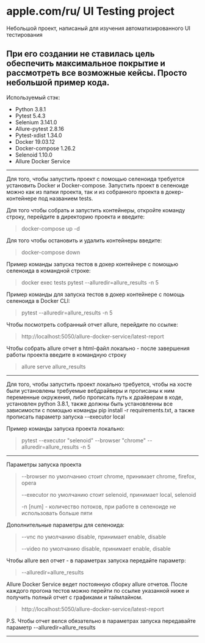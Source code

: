 apple.com/ru/ UI Testing project
========================
Небольшой проект, написаный для изучения автоматизированного UI тестирования

При его создании не ставилась цель обеспечить максимальное покрытие и рассмотреть все возможные кейсы. Просто небольшой пример кода.
-------------------------
Используемый стэк: 
* Python 3.8.1
* Pytest 5.4.3
* Selenium 3.141.0
* Allure-pytest 2.8.16
* Pytest-xdist 1.34.0
* Docker 19.03.12
* Docker-compose 1.26.2
* Selenoid 1.10.0
* Allure Docker Service
***
Для того, чтобы запустить проект с помощью селеноида требуется установить Docker и Docker-compose. Запустить проект в селеноиде можно как из папки проекта, так и из собранного проекта в докер-контейнере под названием tests.

Для того чтобы собрать и запустить контейнеры, откройте команду строку, перейдите в директорию проекта и введите:
>docker-compose up -d

Для того чтобы остановить и удалить контейнеры введите:
>docker-compose down

Пример команды запуска тестов в докер контейнере с помощью селеноида в командной строке:
>docker exec tests pytest --alluredir=allure_results -n 5

Пример команды для запуска тестов в докер контейнере с помощь селеноида в Docker CLI: 
>pytest --alluredir=allure_results -n 5

Чтобы посмотреть собранный отчет allure, перейдите по ссылке:
>http://localhost:5050/allure-docker-service/latest-report

Чтобы собрать allure отчет в html-файл локально - после завершения работы проекта введите в командную строку
>allure serve allure_results
***
Для того, чтобы запустить проект локально требуется, чтобы на хосте были установлены требуемые вебдрайверы и прописаны к ним переменные окружения, либо прописать путь к драйверам в коде, установлен python 3.8.1, также должны быть установленны все зависимости с помощью команды pip install -r requirements.txt, а также прописать параметр запуска --executor local

Пример команды запуска проекта локально:
>pytest --executor "selenoid" --browser "chrome" --alluredir=allure_results -n 5
***
Параметры запуска проекта
> --browser по умолчанию стоит chrome, принимает chrome, firefox, opera
>
> --executor по умолчанию стоит selenoid, принимает local, selenoid
>
> -n [num] - количество потоков, при работе в селеноиде не использовать больше пяти
>
Дополнительные параметры для селеноида:
> --vnc по умолчанию disable, принимает enable, disable
>
> --video по умолчанию disable, принимает enable, disable
>
Чтобы allure вел отчет - в параметрах запуска передайте параметр:
>--alluredir=allure_results
>

Allure Docker Service ведет постоянную сборку allure отчетов. После каждого прогона тестов можно перейти по ссылке указанной ниже и получить полный отчет с графиками и таймлайном.
>http://localhost:5050/allure-docker-service/latest-report

P.S. Чтобы отчет велся обязательно в параметрах запуска передавайте параметр --alluredir=allure_results
***



